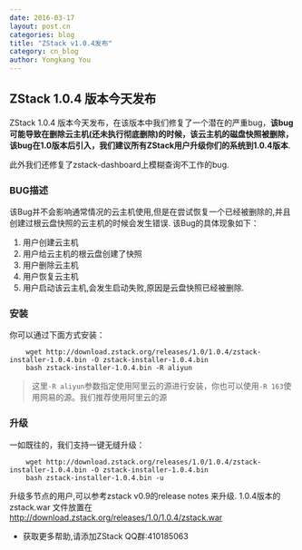 ```yaml
---
date: 2016-03-17
layout: post.cn
categories: blog
title: "ZStack v1.0.4发布"
category: cn_blog
author: Yongkang You
---
```


## ZStack 1.0.4 版本今天发布
ZStack 1.0.4 版本今天发布，在该版本中我们修复了一个潜在的严重bug，**该bug可能导致在删除云主机(还未执行彻底删除)的时候，该云主机的磁盘快照被删除，该bug在1.0版本后引入，我们建议所有ZStack用户升级你们的系统到1.0.4版本**.

此外我们还修复了zstack-dashboard上模糊查询不工作的bug.

### BUG描述

该Bug并不会影响通常情况的云主机使用,但是在尝试恢复一个已经被删除的,并且创建过根云盘快照的云主机的时候会发生错误.
该Bug的具体现象如下：

1. 用户创建云主机
2. 用户给云主机的根云盘创建了快照
3. 用户删除云主机
4. 用户恢复云主机
5. 用户启动该云主机,会发生启动失败,原因是云盘快照已经被删除.

<h3 id="install"> 安装 </h3>

你可以通过下面方式安装：

        wget http://download.zstack.org/releases/1.0/1.0.4/zstack-installer-1.0.4.bin -O zstack-installer-1.0.4.bin
        bash zstack-installer-1.0.4.bin -R aliyun

>这里`-R aliyun`参数指定使用阿里云的源进行安装，你也可以使用`-R 163`使用网易的源。我们推荐使用阿里云的源

<h3 id="upgrade"> 升级 </h3>

一如既往的，我们支持一键无缝升级：

        wget http://download.zstack.org/releases/1.0/1.0.4/zstack-installer-1.0.4.bin -O zstack-installer-1.0.4.bin
        bash zstack-installer-1.0.4.bin -u

升级多节点的用户,可以参考zstack v0.9的release notes 来升级. 1.0.4版本的zstack.war 文件放置在 http://download.zstack.org/releases/1.0/1.0.4/zstack.war

* 获取更多帮助,请添加ZStack QQ群:410185063
